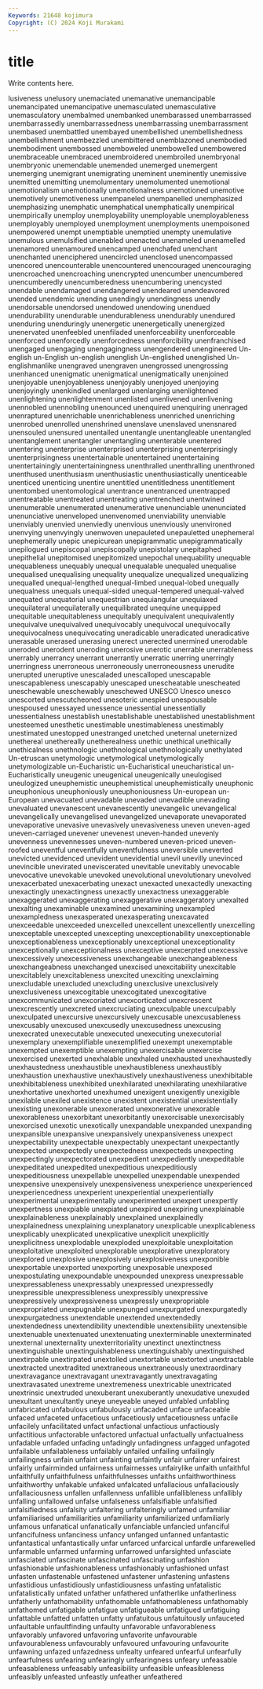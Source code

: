 ```yaml
---
Keywords: 21648 kojimura
Copyright: (C) 2024 Koji Murakami
---
```


# title

Write contents here.



lusiveness unelusory unemaciated unemanative unemancipable unemancipated unemancipative
unemasculated unemasculative unemasculatory unembalmed unembanked unembarassed unembarrassed unembarrassedly unembarrassedness unembarrassing
unembarrassment unembased unembattled unembayed unembellished unembellishedness unembellishment unembezzled unembittered unemblazoned
unembodied unembodiment unembossed unemboweled unembowelled unembowered unembraceable unembraced unembroidered unembroiled
unembryonal unembryonic unemendable unemended unemerged unemergent unemerging unemigrant unemigrating uneminent
uneminently unemissive unemitted unemitting unemolumentary unemolumented unemotional unemotionalism unemotionally unemotionalness
unemotioned unemotive unemotively unemotiveness unempaneled unempanelled unemphasized unemphasizing unemphatic unemphatical
unemphatically unempirical unempirically unemploy unemployability unemployable unemployableness unemployably unemployed unemployment
unemployments unempoisoned unempowered unempt unemptiable unemptied unempty unemulative unemulous unemulsified
unenabled unenacted unenameled unenamelled unenamored unenamoured unencamped unenchafed unenchant unenchanted
unenciphered unencircled unenclosed unencompassed unencored unencounterable unencountered unencouraged unencouraging unencroached
unencroaching unencrypted unencumber unencumbered unencumberedly unencumberedness unencumbering unencysted unendable unendamaged
unendangered unendeared unendeavored unended unendemic unending unendingly unendingness unendly unendorsable
unendorsed unendowed unendowing unendued unendurability unendurable unendurableness unendurably unendured unenduring
unenduringly unenergetic unenergetically unenergized unenervated unenfeebled unenfiladed unenforceability unenforceable unenforced
unenforcedly unenforcedness unenforcibility unenfranchised unengaged unengaging unengagingness unengendered unengineered Un-english
un-English un-english unenglish Un-englished unenglished Un-englishmanlike unengraved unengraven unengrossed unengrossing
unenhanced unenigmatic unenigmatical unenigmatically unenjoined unenjoyable unenjoyableness unenjoyably unenjoyed unenjoying
unenjoyingly unenkindled unenlarged unenlarging unenlightened unenlightening unenlightenment unenlisted unenlivened unenlivening
unennobled unennobling unenounced unenquired unenquiring unenraged unenraptured unenrichable unenrichableness unenriched
unenriching unenrobed unenrolled unenshrined unenslave unenslaved unensnared unensouled unensured unentailed
unentangle unentangleable unentangled unentanglement unentangler unentangling unenterable unentered unentering unenterprise
unenterprised unenterprising unenterprisingly unenterprisingness unentertainable unentertained unentertaining unentertainingly unentertainingness unenthralled
unenthralling unenthroned unenthused unenthusiasm unenthusiastic unenthusiastically unenticeable unenticed unenticing unentire
unentitled unentitledness unentitlement unentombed unentomological unentrance unentranced unentrapped unentreatable unentreated
unentreating unentrenched unentwined unenumerable unenumerated unenumerative unenunciable unenunciated unenunciative unenveloped
unenvenomed unenviability unenviable unenviably unenvied unenviedly unenvious unenviously unenvironed unenvying
unenvyingly unenwoven unepauleted unepauletted unephemeral unephemerally unepic unepicurean unepigrammatic unepigrammatically
unepilogued unepiscopal unepiscopally unepistolary unepitaphed unepithelial unepitomised unepitomized unepochal unequability
unequable unequableness unequably unequal unequalable unequaled unequalise unequalised unequalising unequality
unequalize unequalized unequalizing unequalled unequal-lengthed unequal-limbed unequal-lobed unequally unequalness unequals
unequal-sided unequal-tempered unequal-valved unequated unequatorial unequestrian unequiangular unequiaxed unequilateral unequilaterally
unequilibrated unequine unequipped unequitable unequitableness unequitably unequivalent unequivalently unequivalve unequivalved
unequivocably unequivocal unequivocally unequivocalness unequivocating uneradicable uneradicated uneradicative unerasable unerased
unerasing unerect unerected unermined unerodable uneroded unerodent uneroding unerosive unerotic
unerrable unerrableness unerrably unerrancy unerrant unerrantly unerratic unerring unerringly unerringness
unerroneous unerroneously unerroneousness unerudite unerupted uneruptive unescaladed unescalloped unescapable unescapableness
unescapably unescaped unescheatable unescheated uneschewable uneschewably uneschewed UNESCO Unesco unesco
unescorted unescutcheoned unesoteric unespied unespousable unespoused unessayed unessence unessential unessentially
unessentialness unestablish unestablishable unestablished unestablishment unesteemed unesthetic unestimable unestimableness unestimably
unestimated unestopped unestranged unetched uneternal uneternized unethereal unethereally unetherealness unethic
unethical unethically unethicalness unethnologic unethnological unethnologically unethylated Un-etruscan unetymologic unetymological
unetymologically unetymologizable un-Eucharistic un-Eucharistical uneucharistical un-Eucharistically uneugenic uneugenical uneugenically uneulogised
uneulogized uneuphemistic uneuphemistical uneuphemistically uneuphonic uneuphonious uneuphoniously uneuphoniousness Un-european un-European
unevacuated unevadable unevaded unevadible unevading unevaluated unevanescent unevanescently unevangelic unevangelical
unevangelically unevangelised unevangelized unevaporate unevaporated unevaporative unevasive unevasively unevasiveness uneven
uneven-aged uneven-carriaged unevener unevenest uneven-handed unevenly unevenness unevennesses uneven-numbered uneven-priced
uneven-roofed uneventful uneventfully uneventfulness uneversible uneverted unevicted unevidenced unevident unevidential
unevil unevilly unevinced unevincible unevirated uneviscerated unevitable unevitably unevocable unevocative
unevokable unevoked unevolutional unevolutionary unevolved unexacerbated unexacerbating unexact unexacted unexactedly
unexacting unexactingly unexactingness unexactly unexactness unexaggerable unexaggerated unexaggerating unexaggerative unexaggeratory
unexalted unexalting unexaminable unexamined unexamining unexampled unexampledness unexasperated unexasperating unexcavated
unexceedable unexceeded unexcelled unexcellent unexcellently unexcelling unexceptable unexcepted unexcepting unexceptionability
unexceptionable unexceptionableness unexceptionably unexceptional unexceptionality unexceptionally unexceptionalness unexceptive unexcerpted unexcessive
unexcessively unexcessiveness unexchangeable unexchangeableness unexchangeabness unexchanged unexcised unexcitability unexcitable unexcitablely
unexcitableness unexcited unexciting unexclaiming unexcludable unexcluded unexcluding unexclusive unexclusively unexclusiveness
unexcogitable unexcogitated unexcogitative unexcommunicated unexcoriated unexcorticated unexcrescent unexcrescently unexcreted unexcruciating
unexculpable unexculpably unexculpated unexcursive unexcursively unexcusable unexcusableness unexcusably unexcused unexcusedly
unexcusedness unexcusing unexecrated unexecutable unexecuted unexecuting unexecutorial unexemplary unexemplifiable unexemplified
unexempt unexemptable unexempted unexemptible unexempting unexercisable unexercise unexercised unexerted unexhalable
unexhaled unexhausted unexhaustedly unexhaustedness unexhaustible unexhaustibleness unexhaustibly unexhaustion unexhaustive unexhaustively
unexhaustiveness unexhibitable unexhibitableness unexhibited unexhilarated unexhilarating unexhilarative unexhortative unexhorted unexhumed
unexigent unexigently unexigible unexilable unexiled unexistence unexistent unexistential unexistentially unexisting
unexonerable unexonerated unexonerative unexorable unexorableness unexorbitant unexorbitantly unexorcisable unexorcisably unexorcised
unexotic unexotically unexpandable unexpanded unexpanding unexpansible unexpansive unexpansively unexpansiveness unexpect
unexpectability unexpectable unexpectably unexpectant unexpectantly unexpected unexpectedly unexpectedness unexpecteds unexpecting
unexpectingly unexpectorated unexpedient unexpediently unexpeditable unexpeditated unexpedited unexpeditious unexpeditiously unexpeditiousness
unexpellable unexpelled unexpendable unexpended unexpensive unexpensively unexpensiveness unexperience unexperienced unexperiencedness
unexperient unexperiential unexperientially unexperimental unexperimentally unexperimented unexpert unexpertly unexpertness unexpiable
unexpiated unexpired unexpiring unexplainable unexplainableness unexplainably unexplained unexplainedly unexplainedness unexplaining
unexplanatory unexplicable unexplicableness unexplicably unexplicated unexplicative unexplicit unexplicitly unexplicitness unexplodable
unexploded unexploitable unexploitation unexploitative unexploited unexplorable unexplorative unexploratory unexplored unexplosive
unexplosively unexplosiveness unexponible unexportable unexported unexporting unexposable unexposed unexpostulating unexpoundable
unexpounded unexpress unexpressable unexpressableness unexpressably unexpressed unexpressedly unexpressible unexpressibleness unexpressibly
unexpressive unexpressively unexpressiveness unexpressly unexpropriable unexpropriated unexpugnable unexpunged unexpurgated unexpurgatedly
unexpurgatedness unextendable unextended unextendedly unextendedness unextendibility unextendible unextensibility unextensible unextenuable
unextenuated unextenuating unexterminable unexterminated unexternal unexternality unexterritoriality unextinct unextinctness unextinguishable
unextinguishableness unextinguishably unextinguished unextirpable unextirpated unextolled unextortable unextorted unextractable unextracted
unextradited unextraneous unextraneously unextraordinary unextravagance unextravagant unextravagantly unextravagating unextravasated unextreme
unextremeness unextricable unextricated unextrinsic unextruded unexuberant unexuberantly unexudative unexuded unexultant
unexultantly uneye uneyeable uneyed unfabled unfabling unfabricated unfabulous unfabulously unfacaded
unface unfaceable unfaced unfaceted unfacetious unfacetiously unfacetiousness unfacile unfacilely unfacilitated
unfact unfactional unfactious unfactiously unfactitious unfactorable unfactored unfactual unfactually unfactualness
unfadable unfaded unfading unfadingly unfadingness unfagged unfagoted unfailable unfailableness unfailably
unfailed unfailing unfailingly unfailingness unfain unfaint unfainting unfaintly unfair unfairer
unfairest unfairly unfairminded unfairness unfairnesses unfairylike unfaith unfaithful unfaithfully unfaithfulness
unfaithfulnesses unfaiths unfaithworthiness unfaithworthy unfakable unfaked unfalcated unfallacious unfallaciously unfallaciousness
unfallen unfallenness unfallible unfallibleness unfallibly unfalling unfallowed unfalse unfalseness unfalsifiable
unfalsified unfalsifiedness unfalsity unfaltering unfalteringly unfamed unfamiliar unfamiliarised unfamiliarities unfamiliarity
unfamiliarized unfamiliarly unfamous unfanatical unfanatically unfanciable unfancied unfanciful unfancifulness unfanciness
unfancy unfanged unfanned unfantastic unfantastical unfantastically unfar unfarced unfarcical unfardle
unfarewelled unfarmable unfarmed unfarming unfarrowed unfarsighted unfasciate unfasciated unfascinate unfascinated
unfascinating unfashion unfashionable unfashionableness unfashionably unfashioned unfast unfasten unfastenable unfastened
unfastener unfastening unfastens unfastidious unfastidiously unfastidiousness unfasting unfatalistic unfatalistically unfated
unfather unfathered unfatherlike unfatherliness unfatherly unfathomability unfathomable unfathomableness unfathomably unfathomed
unfatigable unfatigue unfatigueable unfatigued unfatiguing unfattable unfatted unfatten unfatty unfatuitous
unfatuitously unfauceted unfaultable unfaultfinding unfaulty unfavorable unfavorableness unfavorably unfavored unfavoring
unfavorite unfavourable unfavourableness unfavourably unfavoured unfavouring unfavourite unfawning unfazed unfazedness
unfealty unfeared unfearful unfearfully unfearfulness unfearing unfearingly unfearingness unfeary unfeasable
unfeasableness unfeasably unfeasibility unfeasible unfeasibleness unfeasibly unfeasted unfeastly unfeather unfeathered

